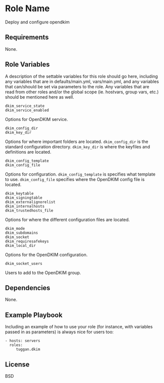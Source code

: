 Role Name
=========

Deploy and configure opendkim

Requirements
------------

None.

Role Variables
--------------

A description of the settable variables for this role should go here, including any variables that are in defaults/main.yml, vars/main.yml, and any variables that can/should be set via parameters to the role. Any variables that are read from other roles and/or the global scope (ie. hostvars, group vars, etc.) should be mentioned here as well.

    dkim_service_state
    dkim_service_enabled

Options for OpenDKIM service.

    dkim_config_dir
    dkim_key_dir

Options for where important folders are located. `dkim_config_dir` is the standard configuration directory. `dkim_key_dir` is where the keyfiles and definitions are located.

    dkim_config_template
    dkim_config_file

Options for configuration. `dkim_config_template` is specifies what template to use. `dkim_config_file` specifies where the OpenDKIM config file is located.

    dkim_keytable
    dkim_signingtable
    dkim_externalignorelist
    dkim_internalhosts
    dkim_trustedhosts_file

Options for where the different configuration files are located.

    dkim_mode
    dkim_subdomains
    dkim_socket
    dkim_requiresafekeys
    dkim_local_dir

Options for the OpenDKIM configuration.

    dkim_socket_users

Users to add to the OpenDKIM group.

Dependencies
------------

None.

Example Playbook
----------------

Including an example of how to use your role (for instance, with variables passed in as parameters) is always nice for users too:

    - hosts: servers
      roles:
         tuggan.dkim

License
-------

BSD
